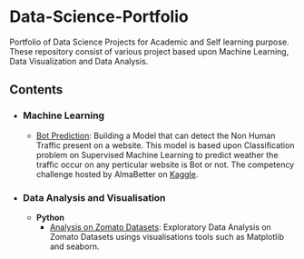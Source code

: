 # Data-Science-Portfolio
Portfolio of Data Science Projects for Academic and Self learning purpose. These repository consist of various project based upon Machine Learning, 
Data Visualization and Data Analysis.

## Contents

- ### Machine Learning

	- [Bot Prediction](https://github.com/shubham1894/Data-Science-Portfolio/blob/main/bot-prediction/BotTraining.ipynb): Building a Model that can detect 
the Non Human Traffic present on a website. This model is based upon Classification problem on Supervised Machine Learning to predict weather the traffic 
occur on any perticular website is Bot or not. The competency challenge hosted by AlmaBetter on [Kaggle](https://www.kaggle.com/competitions/bot-prediction).

- ### Data Analysis and Visualisation

	- __Python__
		- [Analysis on Zomato Datasets](https://github.com/shubham1894/Data-Science-Portfolio/blob/main/Zomato%20EDA.ipynb): Exploratory Data Analysis
on Zomato Datasets usings visualisations tools such as Matplotlib and seaborn. 
